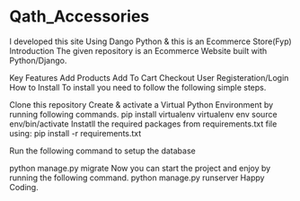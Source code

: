# Qath_Accessories
I developed this site Using Dango Python &amp; this is an Ecommerce Store(Fyp)
Introduction
The given repository is an Ecommerce Website built with Python/Django.

Key Features
Add Products
Add To Cart
Checkout
User Registeration/Login
How to Install
To install you need to follow the following simple steps.

Clone this repository
Create & activate a Virtual Python Environment by running following commands.
pip install virtualenv
virtualenv env
source env/bin/activate
Instatll the required packages from requirements.txt file using: pip install -r requirements.txt

Run the following command to setup the database

python manage.py migrate
Now you can start the project and enjoy by running the following command.
python manage.py runserver
Happy Coding.
